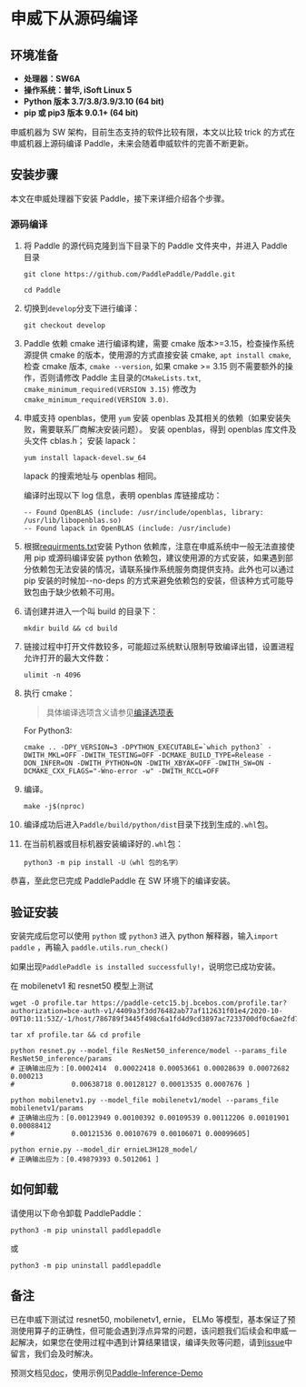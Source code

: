 # **申威下从源码编译**

## 环境准备

* **处理器：SW6A**
* **操作系统：普华, iSoft Linux 5**
* **Python 版本 3.7/3.8/3.9/3.10 (64 bit)**
* **pip 或 pip3 版本 9.0.1+ (64 bit)**

申威机器为 SW 架构，目前生态支持的软件比较有限，本文以比较 trick 的方式在申威机器上源码编译 Paddle，未来会随着申威软件的完善不断更新。

## 安装步骤

本文在申威处理器下安装 Paddle，接下来详细介绍各个步骤。

<a name="sw_source"></a>
### **源码编译**

1. 将 Paddle 的源代码克隆到当下目录下的 Paddle 文件夹中，并进入 Paddle 目录

    ```
    git clone https://github.com/PaddlePaddle/Paddle.git
    ```

    ```
    cd Paddle
    ```

2. 切换到`develop`分支下进行编译：

    ```
    git checkout develop
    ```

3. Paddle 依赖 cmake 进行编译构建，需要 cmake 版本>=3.15，检查操作系统源提供 cmake 的版本，使用源的方式直接安装 cmake, `apt install cmake`, 检查 cmake 版本, `cmake --version`, 如果 cmake >= 3.15 则不需要额外的操作，否则请修改 Paddle 主目录的`CMakeLists.txt`, `cmake_minimum_required(VERSION 3.15)` 修改为 `cmake_minimum_required(VERSION 3.0)`.

4. 申威支持 openblas，使用 `yum` 安装 openblas 及其相关的依赖（如果安装失败，需要联系厂商解决安装问题）。
   安装 openblas，得到 openblas 库文件及头文件 cblas.h；
   安装 lapack：
   ```
   yum install lapack-devel.sw_64
   ```
   lapack 的搜索地址与 openblas 相同。

   编译时出现以下 log 信息，表明 openblas 库链接成功：
   ```
   -- Found OpenBLAS (include: /usr/include/openblas, library: /usr/lib/libopenblas.so)
   -- Found lapack in OpenBLAS (include: /usr/include)
   ```

5. 根据[requirments.txt](https://github.com/PaddlePaddle/Paddle/blob/develop/python/requirements.txt)安装 Python 依赖库，注意在申威系统中一般无法直接使用 pip 或源码编译安装 python 依赖包，建议使用源的方式安装，如果遇到部分依赖包无法安装的情况，请联系操作系统服务商提供支持。此外也可以通过 pip 安装的时候加--no-deps 的方式来避免依赖包的安装，但该种方式可能导致包由于缺少依赖不可用。

6. 请创建并进入一个叫 build 的目录下：

    ```
    mkdir build && cd build
    ```

7. 链接过程中打开文件数较多，可能超过系统默认限制导致编译出错，设置进程允许打开的最大文件数：

    ```
    ulimit -n 4096
    ```

8. 执行 cmake：

    >具体编译选项含义请参见[编译选项表](https://www.paddlepaddle.org.cn/documentation/docs/zh/develop/install/Tables.html#Compile)

    For Python3:
    ```
    cmake .. -DPY_VERSION=3 -DPYTHON_EXECUTABLE=`which python3` -DWITH_MKL=OFF -DWITH_TESTING=OFF -DCMAKE_BUILD_TYPE=Release -DON_INFER=ON -DWITH_PYTHON=ON -DWITH_XBYAK=OFF -DWITH_SW=ON -DCMAKE_CXX_FLAGS="-Wno-error -w" -DWITH_RCCL=OFF
    ```

9. 编译。

    ```
    make -j$(nproc)
    ```

10. 编译成功后进入`Paddle/build/python/dist`目录下找到生成的`.whl`包。

11. 在当前机器或目标机器安装编译好的`.whl`包：

    ```
    python3 -m pip install -U（whl 包的名字）
    ```

恭喜，至此您已完成 PaddlePaddle 在 SW 环境下的编译安装。

## **验证安装**
安装完成后您可以使用 `python` 或 `python3` 进入 python 解释器，输入`import paddle` ，再输入
 `paddle.utils.run_check()`

如果出现`PaddlePaddle is installed successfully!`，说明您已成功安装。

在 mobilenetv1 和 resnet50 模型上测试

```
wget -O profile.tar https://paddle-cetc15.bj.bcebos.com/profile.tar?authorization=bce-auth-v1/4409a3f3dd76482ab77af112631f01e4/2020-10-09T10:11:53Z/-1/host/786789f3445f498c6a1fd4d9cd3897ac7233700df0c6ae2fd78079eba89bf3fb
```
```
tar xf profile.tar && cd profile
```
```
python resnet.py --model_file ResNet50_inference/model --params_file ResNet50_inference/params
# 正确输出应为：[0.0002414  0.00022418 0.00053661 0.00028639 0.00072682 0.000213
#              0.00638718 0.00128127 0.00013535 0.0007676 ]
```
```
python mobilenetv1.py --model_file mobilenetv1/model --params_file mobilenetv1/params
# 正确输出应为：[0.00123949 0.00100392 0.00109539 0.00112206 0.00101901 0.00088412
#              0.00121536 0.00107679 0.00106071 0.00099605]
```
```
python ernie.py --model_dir ernieL3H128_model/
# 正确输出应为：[0.49879393 0.5012061 ]
```

## **如何卸载**
请使用以下命令卸载 PaddlePaddle：

```
python3 -m pip uninstall paddlepaddle
```
或
```
python3 -m pip uninstall paddlepaddle
```

## **备注**

已在申威下测试过 resnet50, mobilenetv1, ernie， ELMo 等模型，基本保证了预测使用算子的正确性，但可能会遇到浮点异常的问题，该问题我们后续会和申威一起解决，如果您在使用过程中遇到计算结果错误，编译失败等问题，请到[issue](https://github.com/PaddlePaddle/Paddle/issues)中留言，我们会及时解决。

预测文档见[doc](https://www.paddlepaddle.org.cn/documentation/docs/zh/develop/guides/05_inference_deployment/inference/native_infer.html)，使用示例见[Paddle-Inference-Demo](https://github.com/PaddlePaddle/Paddle-Inference-Demo)
